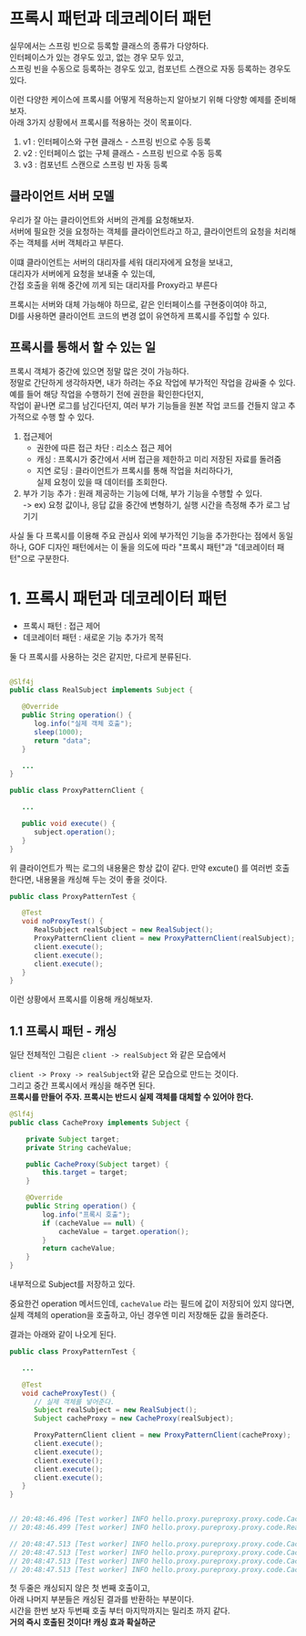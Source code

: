 # 프록시 패턴과 데코레이터 패턴
실무에서는 스프링 빈으로 등록할 클래스의 종류가 다양하다.  
인터페이스가 있는 경우도 있고, 없는 경우 모두 있고, <br>
스프링 빈을 수동으로 등록하는 경우도 있고, 컴포넌트 스캔으로 자동 등록하는 경우도 있다. <br>

이런 다양한 케이스에 프록시를 어떻게 적용하는지 알아보기 위해 다양항 예제를 준비해보자. <br>
아래 3가지 상황에서 프록시를 적용하는 것이 목표이다. 

1. v1 : 인터페이스와 구현 클래스 - 스프링 빈으로 수동 등록
2. v2 : 인터페이스 없는 구체 클래스 - 스프링 빈으로 수동 등록
3. v3 : 컴포넌트 스캔으로 스프링 빈 자동 등록


## 클라이언트 서버 모델
우리가 잘 아는 클라이언트와 서버의 관계를 요청해보자. <br>
서버에 필요한 것을 요청하는 객체를 클라이언트라고 하고,
클라이언트의 요청을 처리해주는 객체를 서버 객체라고 부른다.

이떄 클라이언트는 서버의 대리자를 세워 대리자에게 요청을 보내고, <br>
대리자가 서버에게 요청을 보내줄 수 있는데,  
간접 호출을 위해 중간에 끼게 되는 대리자를 Proxy라고 부른다

프록시는 서버와 대체 가능해야 하므로, 같은 인터페이스를 구현중이여야 하고, <br>
DI를 사용하면 클라이언트 코드의 변경 없이 유연하게 프록시를 주입할 수 있다.

## 프록시를 통해서 할 수 있는 일
프록시 객체가 중간에 있으면 정말 많은 것이 가능하다. <br>
정말로 간단하게 생각하자면, 내가 하려는 주요 작업에 부가적인 작업을 감싸줄 수 있다. <br> 
예를 들어 해당 작업을 수행하기 전에 권한을 확인한다던지, <br>
작업이 끝나면 로그를 남긴다던지, 여러 부가 기능들을 원본 작업 코드를 건들지 않고 추가적으로 수행 할 수 있다.

1. 접근제어 
   - 권한에 따른 접근 차단 : 리소스 접근 제어
   - 캐싱 : 프록시가 중간에서 서버 접근을 제한하고 미리 저장된 자료를 돌려줌
   - 지연 로딩 : 클라이언트가 프록시를 통해 작업을 처리하다가, <br> 실제 요청이 있을 때 데이터를 조회한다.
2. 부가 기능 추가 : 원래 제공하는 기능에 더해, 부가 기능을 수행할 수 있다. <br>
   -> ex) 요청 값이나, 응답 값을 중간에 변형하기, 실행 시간을 측정해 추가 로그 남기기  

사실 둘 다 프록시를 이용해 주요 관심사 외에 부가적인 기능을 추가한다는 점에서 동일하나,
GOF 디자인 패턴에서는 이 둘을 의도에 따라 "프록시 패턴"과 "데코레이터 패턴"으로 구분한다.

# 1. 프록시 패턴과 데코레이터 패턴
- 프록시 패턴 : 접근 제어
- 데코레이터 패턴 : 새로운 기능 추가가 목적

둘 다 프록시를 사용하는 것은 같지만, 다르게 분류된다.

```java

@Slf4j
public class RealSubject implements Subject {

   @Override
   public String operation() {
      log.info("실제 객체 호출");
      sleep(1000);
      return "data";
   }

   ...
}

public class ProxyPatternClient {

   ...

   public void execute() {
      subject.operation();
   }
}
```
위 클라이언트가 찍는 로그의 내용물은 항상 값이 같다.
만약 excute() 를 여러번 호출한다면, 내용물을 캐싱해 두는 것이 좋을 것이다.

```java
public class ProxyPatternTest {

   @Test
   void noProxyTest() {
      RealSubject realSubject = new RealSubject();
      ProxyPatternClient client = new ProxyPatternClient(realSubject);
      client.execute();
      client.execute();
      client.execute();
   }
}
```

이런 상황에서 프록시를 이용해 캐싱해보자.

## 1.1 프록시 패턴 - 캐싱
일단 전체적인 그림은 `client -> realSubject` 와 같은 모습에서

`client -> Proxy -> realSubject`와 같은 모습으로 만드는 것이다. <br>
그리고 중간 프록시에서 캐싱을 해주면 된다. <br>
**프록시를 만들어 주자. 프록시는 반드시 실제 객체를 대체할 수 있어야 한다.**

```java
@Slf4j
public class CacheProxy implements Subject {

    private Subject target;
    private String cacheValue;

    public CacheProxy(Subject target) {
        this.target = target;
    }

    @Override
    public String operation() {
        log.info("프록시 호출");
        if (cacheValue == null) {
            cacheValue = target.operation();
        }
        return cacheValue;
    }
}
```
내부적으로 Subject를 저장하고 있다.

중요한건 operation 메서드인데, `cacheValue` 라는 필드에 값이 저장되어 있지 않다면,
실제 객체의 operation을 호출하고, 아닌 경우엔 미리 저장해둔 값을 돌려준다.

결과는 아래와 같이 나오게 된다.
```java
public class ProxyPatternTest {

   ...

   @Test
   void cacheProxyTest() {
      // 실제 객체를 넣어준다.
      Subject realSubject = new RealSubject();
      Subject cacheProxy = new CacheProxy(realSubject);

      ProxyPatternClient client = new ProxyPatternClient(cacheProxy);
      client.execute();
      client.execute();
      client.execute();
      client.execute();
      client.execute();
   }
}


// 20:48:46.496 [Test worker] INFO hello.proxy.pureproxy.proxy.code.CacheProxy - 프록시 호출
// 20:48:46.499 [Test worker] INFO hello.proxy.pureproxy.proxy.code.RealSubject - 실제 객체 호출

// 20:48:47.513 [Test worker] INFO hello.proxy.pureproxy.proxy.code.CacheProxy - 프록시 호출
// 20:48:47.513 [Test worker] INFO hello.proxy.pureproxy.proxy.code.CacheProxy - 프록시 호출
// 20:48:47.513 [Test worker] INFO hello.proxy.pureproxy.proxy.code.CacheProxy - 프록시 호출
// 20:48:47.513 [Test worker] INFO hello.proxy.pureproxy.proxy.code.CacheProxy - 프록시 호출
```

첫 두줄은 캐싱되지 않은 첫 번째 호출이고, <br>
아래 나머지 부분들은 캐싱된 결과를 반환하는 부분이다. <br>
시간을 한번 보자 두번째 호출 부터 마지막까지는 밀리초 까지 같다. <br>
**거의 즉시 호출된 것이다! 캐싱 효과 확실하군**
